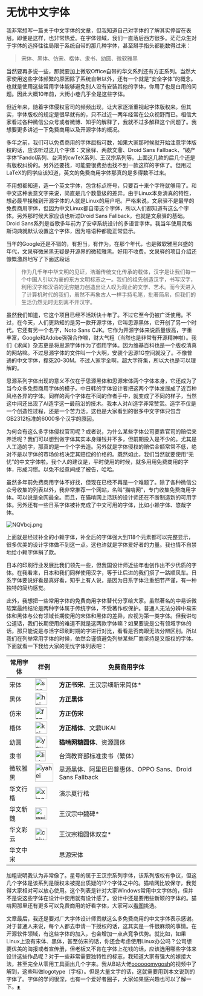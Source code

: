 # 无忧中文字体

我非常想写一篇关于中文字体的文章，但我知道自己对字体的了解其实停留在表层。即便是这样，也非常热爱。在字体领域，我们一直落后西方很多。茫茫众生对于字体的选择往往局限于系统自带的那几种字体，甚至掰手指头都能数得过来：

> 宋体、黑体、仿宋、楷体、隶书、幼圆、微软雅黑

当然要再多说一些，那就要加上微软Office自带的华文系列还有方正系列。当然大家使用这些字体频繁的原因除了系统自带以外，还有一个就是“安全字体”的概念。也就是使用这些常用字体能够避免别人没有安装其他的字体，你用了也是白用的问题。因此大概10年前，大街小巷几乎全是这些字体。

但近年来，随着字体侵权官司的频频出现，让大家逐渐重视起字体版权来。但其实，字体版权的规定是很早就有的，只不过近一两年经常在公众视野而已。相信大家看过各种微信公众号或者微博、知乎的解释了，我就不过多解释这个问题了。我想要更多讲述一下免费商用以及开源字体的概况。

多年之前，我们可以免费商用的字体屈指可数，如果大家那时候就开始注意字体版权的话，应该听过这几个字体：文泉驿、两款文鼎、Droid Sans Fallback、“破产字体”Fandol系列、台湾的cwTeX系列、王汉宗系列等。上面这几款的后几个还是有版权纠纷的。另外还要找，可能要很费劲也找不到一款这样的字体了。但用过LaTeX的同学应该知道，英文的免费商用字体那真的是多得数不过来。

不用想都知道，造一个英文字体，包含标点符号，只要百十来个字符就够用了。和中文这种表意文字来说，简直是几个数量级的差异。由于Linux本身清真的特性，想必最早接触到开源字体的人就是Linux的用户吧。严格来说，文泉驿不是最早的免费商用字体，但因为中文Linux都自带这个字体，所以人们都知道有这么个字体。另外那时候大家应该也听过Droid Sans Fallback，也就是文泉驿的基础。Droid Sans系列是谷歌多年前为了安卓系统设计的多语言字体。我当年使用灵格斯词典就默认设置这个字体，因为啥语种都能正常显示。

当年的Google还是不错的，有担当，有作为。在那个年代，也是微软雅黑兴盛的年代，文泉驿微米黑无疑是开源界的微软雅黑。好用不收费。文泉驿的项目介绍还慷慨激昂地写了下面这段话

> 作为几千年中华文明的见证，浩瀚传统文化传承的载体，汉字是让我们每一个中国人引以为豪的东方文明标志之一。我们的祖先创造汉字，书写汉字，利用汉字和汉语的无穷魅力创造出让人叹为观止的文学、艺术。而今天进入了计算机时代的我们，虽然不再象古人一样手持毛笔，批著简帛，但我们的生活仍然无时无刻离不开汉字。

虽然我们知道，它这个项目已经不活跃快十年了。不过它至今仍被广泛使用。不过，在今天，人们更熟知的是另一款开源字体，它叫思源黑体，它开创了另一个时代。它还有另一个名字，Noto Sans CJK。它作为开源字体来说质量很高，字重丰富，Google和Adobe强强合作嘛，财大气粗（当然也是非常有开源精神啦）。我们《求闻》杂志更是将思源字体作为了御用字体。因为维基百科也是一个版权清真的网站嘛。不过思源字体的文件叫一个大啊，安装个思源1G空间就没了。不像普通的中文字体，撑死20-30M。不过人家字全啊，超大字符集，所以大也是可以理解的。

思源系列字体出现的意义不仅在于思源黑体和思源宋体两个字体本身，它还成为了当今众多免费商用字体的模子。中日韩的字体设计者把这两个字体发展成了近百种风格各异的字体。同样的两个字体在不同的作者手中，就变成了不同的样子，当然这中间还出现了AI造字这一最前沿的技术。我本人对AI造字非常赞赏。造字不仅是一个创造性过程，还是一个苦力活。这也是大家看到的很多中文字体只包含GB2312标准的6000多个汉字的原因。

为何会有这么多字体侵权官司呢？或者说，为什么某些字体公司要靠官司的赔偿来养活呢？我们可以想到做字体其实本身赚钱并不多，但前期投入是不少的。尤其是人工造的字，那真的是一个个字去造。另外就是字体侵权的赔偿金额常常不低，绝对不是以字体的市场价格决定其赔偿的价格的。既然如此，我们当然就要使用“无忧”的中文字体啦。我个人的建议是，平时使用的时候，就多用用免费商用的字体，形成习惯。以免不经意间成了被告，哈哈。

虽然多年前免费商用字体不好找，但现在已经不再是一个难题了。除了各种微信公众号收集的列表以外，我非常推荐一个网站，名叫“猫啃网”，专门收集免费商用字体。可以说是全网最全。而且，在猫啃网上活跃的设计师还在不断制造新的可用字体。另外还有一些日系字体被补充成了中文可用的字体，比如小赖字体、悠哉字体。

![NQVbcj.png](https://s1.ax1x.com/2020/06/20/NQVbcj.png)

上面就是经过补全的小赖字体，补全后的字体强大到118个元素都可以完整显示，很多优美的设计字体做不到这一点。这也许就是字体爱好者的力量。我也情不自禁地给小赖字体捐了款。

日本的印刷行业发展比我们领先一些，但我国设计师近些年也创作出不少优质的字体。在我看来，日本和我们同样使用汉字，等于让后进的我们搭了一路顺风车。日系字体要说好看是真好看，知乎上有人说，是因为日系字体注重细节严谨，有一种独特的简约感觉。

此外，我想把一些常用字体的免费商用字体替代分享给大家。虽然著名的中易诉微软案最终结论是两种字体属于传统字体，不受著作权保护。普通人无法分辨中易宋体和黑体与公有领域长期使用的宋体和黑体的差异，应视为第一类字体。但我讲句公道话，我们长期使用的难道不就是这两款字体嘛？如果要说是公有领域字体的话，那只能说是与活字印刷时期的字进行对比，看看是否肉眼无法分辨区别。所以我们在列举常用字体的时候，依然会谨慎避免列举某些厂商坚持是又版权的字体。下面就看一下我给大家的无忧字体列表吧：

| 常用字体 | 样例                                                         | 免费商用字体                                             |
| -------- | ------------------------------------------------------------ | -------------------------------------------------------- |
| 宋体     | <img src="https://upload.wikimedia.org/wikipedia/commons/8/81/Zhongyisongtij.svg" alt="song" style="height: 2em" /> | **方正书宋**、王汉宗细新宋简体*                          |
| 黑体     | <img src="https://upload.wikimedia.org/wikipedia/commons/3/35/Zhongyiheitij.svg" alt="hei" style="height: 2em" /> | **方正黑体**                                             |
| 仿宋     | <img src="https://upload.wikimedia.org/wikipedia/commons/3/3a/Fangsongtij.svg" alt="fangsong" style="height:2em;" /> | **方正仿宋**                                             |
| 楷体     | <img src="https://upload.wikimedia.org/wikipedia/commons/archive/a/a5/20110906033029%21Kaiti.svg" alt="kai" style="height: 2em;" /> | **方正楷体**、文鼎UKAI                                   |
| 幼圆     | <img src="https://upload.wikimedia.org/wikipedia/commons/5/5a/Youyuanti.svg" alt="youyuan" style="height: 2em;" /> | **猫啃网糖圆体**、资源圆体                               |
| 隶书     | <img src="https://upload.wikimedia.org/wikipedia/commons/archive/f/f2/20051015080315%21Liti.svg" alt="lishu" style="height: 1.8em;" /> | 台湾教育部标准隶书（繁体）                               |
| 微软雅黑 | <img src="https://upload.wikimedia.org/wikipedia/commons/9/92/MSYH.svg" alt="yahei" style="height: 3em;" /> | 思源黑体、阿里巴巴普惠体、OPPO Sans、Droid Sans Fallback |
| 华文行楷 | <img src="https://upload.wikimedia.org/wikipedia/commons/6/6c/Xingkaitif.svg" alt="xingkai" style="height: 2em;" /> | 演示夏行楷                                               |
| 华文新魏 | <img src="https://upload.wikimedia.org/wikipedia/commons/c/c1/Weibeiti.svg" alt="weibei" style="height: 2em;" /> | 王汉宗中魏碑*                                            |
| 华文彩云 | <img src="https://upload.wikimedia.org/wikipedia/commons/3/3a/Kaiyunti.svg" alt="caiyun" style="height: 2em;" /> | 王汉宗粗圆体双空*                                        |
| 华文中宋 |                                                              | 思源宋体                                                 |

加粗说明我认为非常像了。星号的属于王汉宗系列字体，该系列版权有争议，但这几个字体是该系列是版权未被提出质疑的17个字体之中的。猫啃网比较保守，我觉得大家相对可以放心使用。这个列表是针对大家Windows常用中文字体的，但并不是说这些字体在设计中使用就有设计感了。设计中还是要用些新颖的字体的。猫啃网那里还有更多可以免费商用的好看字体，大家可以[看图](https://www.maoken.com/all-fonts-imgs)挑选。

文章最后，我还是要对广大字体设计师贡献这么多免费商用的中文字体表示感谢。对于普通人来说，每个人都去申请一下授权的话，这其实是一件很麻烦的事情。在开源软件领域，有这些字体的加入，也会增加一点点竞争优势。就比如，如果Linux上没有宋体、黑体，甚至仿宋的话，你还会考虑使用Linux办公吗？公司想要优美的海报或者宣传册，但老板又不肯在字体上花钱的话，应该选用哪些字体来设计这些作品呢？对于一些非常需要独特性的标志，我知道大家有强大的嫁接大法，甚至完全从零用工具画出几个字来。我从B站大佬[oooooomygosh](https://space.bilibili.com/38053181)的视频中了解到，这些叫做logotype（字标）。但是大量文字的话，这就需要用到本文说到的字体了。字体的学问很深，也有一个爱好者圈子，大家如果感兴趣也可以了解一下。[∎](../ "返回首页")